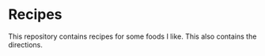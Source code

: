 # Recipes

This repository contains recipes for some foods I like. This also contains the directions.
